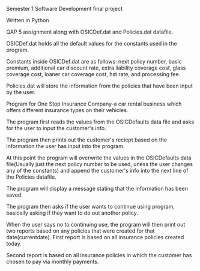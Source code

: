 Semester 1 Software Development final project

Written in Python

QAP 5 assignment along with OSICDef.dat and Policies.dat datafile.

OSICDef.dat holds all the default values for the constants used in the program.

Constants inside OSICDef.dat are as follows: next policy number, basic premium, additional car discount rate, extra liability coverage cost, glass coverage cost, loaner car coverage cost, hst rate, and processing fee.

Policies.dat will store the information from the policies that have been input by the user.

Program for One Stop Insurance Company-a car rental business which offers different insurance types on their vehicles.

The program first reads the values from the OSICDefaults data file and asks for the user to input the customer's info.

The program then prints out the customer's reciept based on the information the user has input into the program.

At this point the program will overwrite the values in the OSICDefaults data file(Usually just the next policy number to be used, uness the user changes any of the constants) and append the customer's info into the next line of the Policies datafile.

The program will display a message stating that the information has been saved.

The program then asks if the user wants to continue using program, basically asking if they want to do out another policy.

When the user says no to continuing use, the program will then print out two reports based on any policies that were created for that date(currentdate).
First report is based on all insurance policies created today.

Second report is based on all insurance policies in which the customer has chosen to pay via monthly payments.
